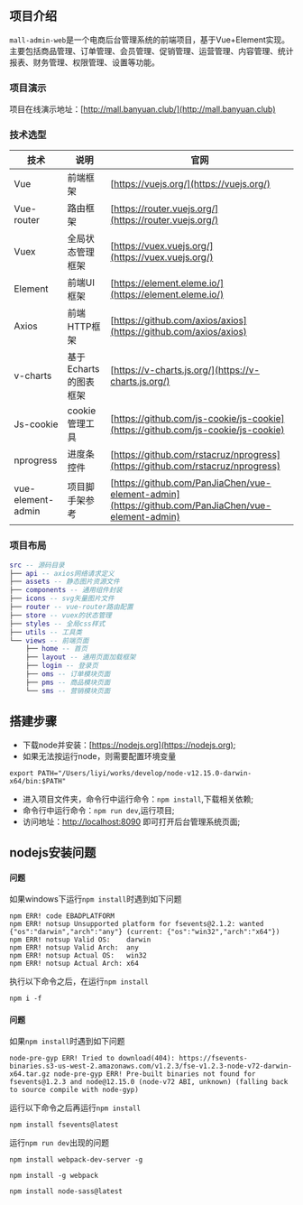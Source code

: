 ## 项目介绍

`mall-admin-web`是一个电商后台管理系统的前端项目，基于Vue+Element实现。主要包括商品管理、订单管理、会员管理、促销管理、运营管理、内容管理、统计报表、财务管理、权限管理、设置等功能。

### 项目演示

项目在线演示地址：[http://mall.banyuan.club/](http://mall.banyuan.club)

### 技术选型

技术 | 说明 | 官网
----|----|----
Vue | 前端框架 | [https://vuejs.org/](https://vuejs.org/)
Vue-router | 路由框架 | [https://router.vuejs.org/](https://router.vuejs.org/)
Vuex | 全局状态管理框架 | [https://vuex.vuejs.org/](https://vuex.vuejs.org/)
Element | 前端UI框架 | [https://element.eleme.io/](https://element.eleme.io/)
Axios | 前端HTTP框架 | [https://github.com/axios/axios](https://github.com/axios/axios)
v-charts | 基于Echarts的图表框架 | [https://v-charts.js.org/](https://v-charts.js.org/)
Js-cookie | cookie管理工具 | [https://github.com/js-cookie/js-cookie](https://github.com/js-cookie/js-cookie)
nprogress | 进度条控件 | [https://github.com/rstacruz/nprogress](https://github.com/rstacruz/nprogress)
vue-element-admin | 项目脚手架参考 | [https://github.com/PanJiaChen/vue-element-admin](https://github.com/PanJiaChen/vue-element-admin)

### 项目布局

``` lua
src -- 源码目录
├── api -- axios网络请求定义
├── assets -- 静态图片资源文件
├── components -- 通用组件封装
├── icons -- svg矢量图片文件
├── router -- vue-router路由配置
├── store -- vuex的状态管理
├── styles -- 全局css样式
├── utils -- 工具类
└── views -- 前端页面
    ├── home -- 首页
    ├── layout -- 通用页面加载框架
    ├── login -- 登录页
    ├── oms -- 订单模块页面
    ├── pms -- 商品模块页面
    └── sms -- 营销模块页面
```

## 搭建步骤
- 下载node并安装：[https://nodejs.org](https://nodejs.org);
- 如果无法按运行node，则需要配置环境变量
```
export PATH="/Users/liyi/works/develop/node-v12.15.0-darwin-x64/bin:$PATH"
```
- 进入项目文件夹，命令行中运行命令：`npm install`,下载相关依赖;
- 命令行中运行命令：`npm run dev`,运行项目;
- 访问地址：[http://localhost:8090](http://localhost:8090) 即可打开后台管理系统页面;

## nodejs安装问题
#### 问题
如果windows下运行`npm install`时遇到如下问题
```
npm ERR! code EBADPLATFORM
npm ERR! notsup Unsupported platform for fsevents@2.1.2: wanted {"os":"darwin","arch":"any"} (current: {"os":"win32","arch":"x64"})
npm ERR! notsup Valid OS:    darwin
npm ERR! notsup Valid Arch:  any
npm ERR! notsup Actual OS:   win32
npm ERR! notsup Actual Arch: x64
```
执行以下命令之后，在运行`npm install`
```
npm i -f
```

#### 问题
如果`npm install`时遇到如下问题
```
node-pre-gyp ERR! Tried to download(404): https://fsevents-binaries.s3-us-west-2.amazonaws.com/v1.2.3/fse-v1.2.3-node-v72-darwin-x64.tar.gz node-pre-gyp ERR! Pre-built binaries not found for fsevents@1.2.3 and node@12.15.0 (node-v72 ABI, unknown) (falling back to source compile with node-gyp)
```
运行以下命令之后再运行`npm install`
```
npm install fsevents@latest
```

运行`npm run dev`出现的问题

```
npm install webpack-dev-server -g

npm install -g webpack

npm install node-sass@latest
```

